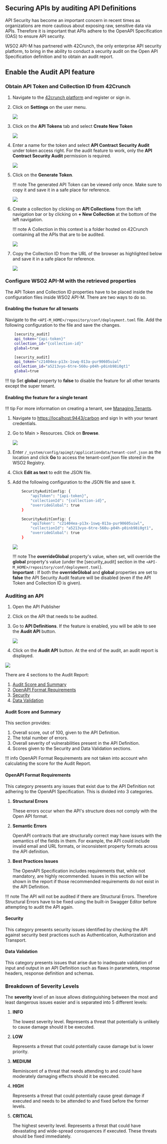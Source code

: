 ## Securing APIs by auditing API Definitions

API Security has become an important concern in recent times as organizations are more cautious about exposing raw, sensitive data via APIs. Therefore it is important that APIs adhere to the OpenAPI Specification (OAS) to ensure API security.

WSO2 API-M has partnered with 42Crunch, the only enterprise API security platform, to bring in the ability to conduct a security audit on the Open API Specification definition and to obtain an audit report.

## Enable the Audit API feature

### Obtain API Token and Collection ID from 42Crunch

1.  Navigate to the [42crunch platform](https://platform.42crunch.com) and register or sign in.

2.  Click on **Settings** on the user menu.

    ![]({{base_path}}/assets/img/Learn/api-token-settings-menu.png)

3.  Click on the **API Tokens** tab and select **Create New Token**

    ![]({{base_path}}/assets/img/Learn/api-token-create-button.png)

4.  Enter a name for the token and select **API Contract Security Audit** under token access right. For the audit feature to work, only the **API Contract Security Audit** permission is required.

    ![]({{base_path}}/assets/img/Learn/api-token-dialog-box.png)

5.  Click on the **Generate Token**.

    !!! note 
        The generated API Token can be viewed only once. Make sure to copy it and save it in a safe place for reference.

    ![]({{base_path}}/assets/img/Learn/api-token-copy-generated.png)

6.  Create a collection by clicking on **API Collections** from the left navigation bar or by clicking on **+ New Collection** at the bottom of the left navigation.

    !!! note
        A Collection in this context is a folder hosted on 42Crunch containing all the APIs that are to be audited.

    ![]({{base_path}}/assets/img/Learn/collection-create-new.png)

7.  Copy the Collection ID from the URL of the browser as highlighted below and save it in a safe place for reference.

    ![]({{base_path}}/assets/img/Learn/collection-copy-id.png)

### Configure WSO2 API-M with the retrieved properties

The API Token and Collection ID properties have to be placed inside the configuration files inside WSO2 API-M. There are two ways to do so.

#### Enabling the feature for all tenants

Navigate to the `<API-M_HOME>/repository/conf/deployment.toml` file. Add the following configuration to the file and save the changes.

``` bash tab="Format"
    [security_audit]
    api_token="{api-token}"
    collection_id="{collection-id}"
    global=true
```

``` bash tab="Example"
    [security_audit]
    api_token="c21404ea-p13x-1swq-013a-pur90605uiwl"
    collection_id="a5213vyo-6tre-560u-p04h-p0inb98i0gt1"
    global=true
```

!!! tip
    Set **global** property to **false** to disable the feature for all other tenants except the super tenant.

#### Enabling the feature for a single tenant

!!! tip
    For more information on creating a tenant, see [Managing Tenants](https://docs.wso2.com/display/ADMIN44x/Working+with+Multiple+Tenants).

1.  Navigate to [https://localhost:9443/carbon](https://localhost:9443/carbon) and sign In with your tenant credentials.

2.  Go to Main > Resources. Click on **Browse**.

    ![]({{base_path}}/assets/attachments/103334899/103334897.png)

3.  Enter `/_system/config/apimgt/applicationdata/tenant-conf.json` as the location and click **Go** to access the tenant-conf.json file stored in the WSO2 Registry.

4.  Click **Edit as text** to edit the JSON file.

5.  Add the following configuration to the JSON file and save it.

    ``` bash tab="Format"
        SecurityAuditConfig: {
            "apiToken": "{api-token}",
            "collectionId": "{collection-id}",
            "overrideGlobal": true
        }
    ```

    ``` bash tab="Example"
        SecurityAuditConfig: {
            "apiToken": "c21404ea-p13x-1swq-013a-pur90605uiwl",
            "collectionId": "a5213vyo-6tre-560u-p04h-p0inb98i0gt1",
            "overrideGlobal": true
        }
    ```

    ![]({{base_path}}/assets/img/Learn/tenant-conf-properties.png)

    !!! note
        The **overrideGlobal** property's value, when set, will override the **global** property's value (under the [security_audit] section in the `<API-M_HOME>/repository/conf/deployment.toml`).  
        **Important** : If both the **overrideGlobal** and **global** properties are set to **false** the API Security Audit feature will be disabled (even if the API Token and Collection ID is given).

### Auditing an API

1.  Open the API Publisher

2.  Click on the API that needs to be audited.

3.  Go to **API Definitions**. If the feature is enabled, you will be able to see the **Audit API** button.

    ![]({{base_path}}/assets/img/Learn/audit-api-button.png)

4.  Click on the **Audit API** button. At the end of the audit, an audit report is displayed.

![]({{base_path}}/assets/img/Learn/sample-audit-report.png)

There are 4 sections to the Audit Report:

1.  [Audit Score and Summary](#audit-score-and-summary)
2.  [OpenAPI Format Requirements](#openapi-format-requirements)
3.  [Security](#security)
4.  [Data Validation](#data-validation)

#### Audit Score and Summary

This section provides: 

1.  Overall score, out of 100, given to the API Definition.
2.  The total number of errors.
3.  Overall severity of vulnerabilities present in the API Definition.
4.  Scores given to the Security and Data Validation sections.

!!! info
    OpenAPI Format Requirements are not taken into account whn calculating the score for the Audit Report.

#### OpenAPI Format Requirements

This category presents any issues that exist due to the API Definition not adhering to the OpenAPI Specification. This is divided into 3 categories.

1.  **Structural Errors**

    These errors occur when the API's structure does not comply with the Open API format.

2.  **Semantic Errors**

    OpenAPI contracts that are structurally correct may have issues with the semantics of the fields in them. For example, the API could include invalid email and URL formats, or inconsistent property formats across the API definition.

3.  **Best Practices Issues**

    The OpenAPI Specification includes requirements that, while not mandatory, are highly recommended. Issues in this section will be shown in the report if those recommended requirements do not exist in the API Definition.

!!! note
    The API will not be audited if there are Structural Errors. Therefore Structural Errors have to be fixed using the built-in Swagger Editor before attempting to audit the API again.

#### Security

This category presents security issues identified by checking the API against security best practices such as Authentication, Authorization and Transport.

#### Data Validation

This category presents issues that arise due to inadequate validation of input and output in an API Definition such as flaws in parameters, response headers, response definition and schemas.

### Breakdown of Severity Levels

The **severity** level of an issue allows distinguishing between the most and least dangerous issues easier and is separated into 5 different levels:

1.  **INFO**

    The lowest severity level. Represents a threat that potentially is unlikely to cause damage should it be executed.

2.  **LOW**

    Represents a threat that could potentially cause damage but is lower priority.

3.  **MEDIUM**

    Reminiscent of a threat that needs attending to and could have moderately damaging effects should it be executed.

4.  **HIGH**

    Represents a threat that could potentially cause great damage if executed and needs to be attended to and fixed before the former levels.

5.  **CRITICAL**
    
    The highest severity level. Represents a threat that could have devastating and wide-spread consquences if executed. These threats should be fixed immediately.
